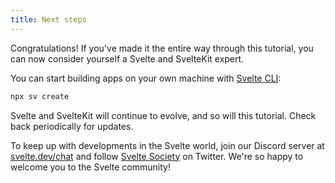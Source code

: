 ```yaml
---
title: Next steps
---
```


Congratulations! If you've made it the entire way through this tutorial, you can now consider yourself a Svelte and SvelteKit expert.

You can start building apps on your own machine with [Svelte CLI](https://www.npmjs.com/package/sv):

```bash
npx sv create
```

Svelte and SvelteKit will continue to evolve, and so will this tutorial. Check back periodically for updates.

To keep up with developments in the Svelte world, join our Discord server at [svelte.dev/chat](/chat) and follow [Svelte Society](https://twitter.com/sveltesociety) on Twitter. We're so happy to welcome you to the Svelte community!
